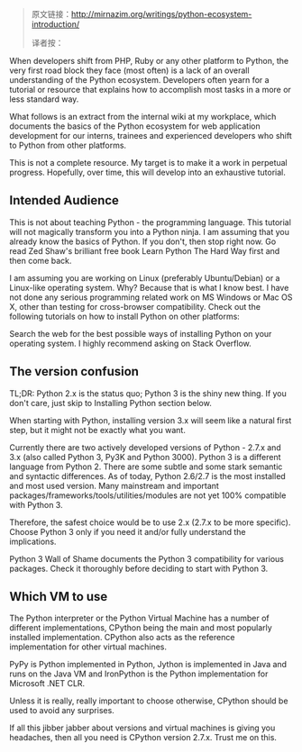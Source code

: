 > 原文链接：http://mirnazim.org/writings/python-ecosystem-introduction/
> 
> 译者按：

When developers shift from PHP, Ruby or any other platform to Python, the very first road block they face (most often) is a lack of an overall understanding of the Python ecosystem. Developers often yearn for a tutorial or resource that explains how to accomplish most tasks in a more or less standard way.

What follows is an extract from the internal wiki at my workplace, which documents the basics of the Python ecosystem for web application development for our interns, trainees and experienced developers who shift to Python from other platforms.

This is not a complete resource. My target is to make it a work in perpetual progress. Hopefully, over time, this will develop into an exhaustive tutorial.

## Intended Audience

This is not about teaching Python - the programming language. This tutorial will not magically transform you into a Python ninja. I am assuming that you already know the basics of Python. If you don't, then stop right now. Go read Zed Shaw's brilliant free book Learn Python The Hard Way first and then come back.

I am assuming you are working on Linux (preferably Ubuntu/Debian) or a Linux-like operating system. Why? Because that is what I know best. I have not done any serious programming related work on MS Windows or Mac OS X, other than testing for cross-browser compatibility. Check out the following tutorials on how to install Python on other platforms:

Search the web for the best possible ways of installing Python on your operating system. I highly recommend asking on Stack Overflow.

## The version confusion

TL;DR: Python 2.x is the status quo; Python 3 is the shiny new thing. If you don't care, just skip to Installing Python section below.

When starting with Python, installing version 3.x will seem like a natural first step, but it might not be exactly what you want.

Currently there are two actively developed versions of Python - 2.7.x and 3.x (also called Python 3, Py3K and Python 3000). Python 3 is a different language from Python 2. There are some subtle and some stark semantic and syntactic differences. As of today, Python 2.6/2.7 is the most installed and most used version. Many mainstream and important packages/frameworks/tools/utilities/modules are not yet 100% compatible with Python 3.

Therefore, the safest choice would be to use 2.x (2.7.x to be more specific). Choose Python 3 only if you need it and/or fully understand the implications.

Python 3 Wall of Shame documents the Python 3 compatibility for various packages. Check it thoroughly before deciding to start with Python 3.

## Which VM to use

The Python interpreter or the Python Virtual Machine has a number of different implementations, CPython being the main and most popularly installed implementation. CPython also acts as the reference implementation for other virtual machines.

PyPy is Python implemented in Python, Jython is implemented in Java and runs on the Java VM and IronPython is the Python implementation for Microsoft .NET CLR.

Unless it is really, really important to choose otherwise, CPython should be used to avoid any surprises.

If all this jibber jabber about versions and virtual machines is giving you headaches, then all you need is CPython version 2.7.x. Trust me on this.



